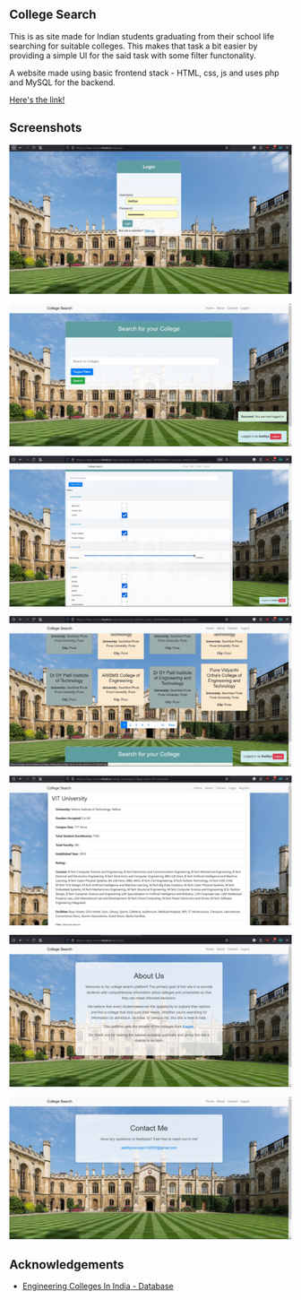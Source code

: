 
## College Search

This is as site made for Indian students graduating from their school life searching for suitable colleges. This makes that task a bit easier by providing a simple UI for the said task with some filter functonality. 

A website made using basic frontend stack - HTML, css, js 
and uses php and MySQL for the backend.

[Here's the link!](https://college-search.42web.io/search.php)

## Screenshots

![](https://github.com/BrutalBotX/College-search/blob/main/Screenshots/login.jpg?raw=true)

![](https://github.com/BrutalBotX/College-search/blob/main/Screenshots/search_page.jpg?raw=true)

![](https://github.com/BrutalBotX/College-search/blob/main/Screenshots/filters.jpg?raw=true)

![](https://github.com/BrutalBotX/College-search/blob/main/Screenshots/search_results.jpg?raw=true)

![](https://github.com/BrutalBotX/College-search/blob/main/Screenshots/College_details.jpg?raw=true)

![](https://github.com/BrutalBotX/College-search/blob/main/Screenshots/about.jpg?raw=true)

![](https://github.com/BrutalBotX/College-search/blob/main/Screenshots/contact.jpg?raw=true)
## Acknowledgements

 - [Engineering Colleges In India - Database](https://www.kaggle.com/datasets/shrirangmhalgi/engineering-colleges-in-india)


